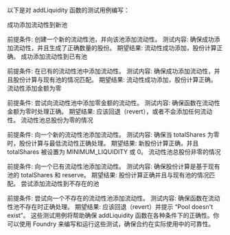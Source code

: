 以下是对 addLiquidity 函数的测试用例编写：

成功添加流动性到新池

前提条件: 创建一个新的流动性池，并向该池添加流动性。
测试内容: 确保成功添加流动性，并且生成了正确数量的股份。
期望结果: 流动性成功添加，股份计算正确。
成功添加流动性到已有池

前提条件: 在已有的流动性池中添加流动性。
测试内容: 确保成功添加流动性，并且股份计算与现有池的情况匹配。
期望结果: 流动性成功添加，股份计算正确。
流动性添加金额为零

前提条件: 尝试向流动性池中添加零金额的流动性。
测试内容: 确保函数在流动性金额为零时处理正确。
期望结果: 应该回退（revert），或者不会添加任何流动性。
流动性池总股份为零的情况

前提条件: 向一个新的流动性池添加流动性。
测试内容: 确保当 totalShares 为零时，股份计算与最低流动性正确处理。
期望结果: 新股份计算正确，并且 totalShares 被设置为 MINIMUM_LIQUIDITY 或 0。
流动性池总股份非零的情况

前提条件: 向一个已有流动性池添加流动性。
测试内容: 确保股份计算是基于现有池的 totalShares 和 reserve。
期望结果: 股份计算正确并且与现有池的情况匹配。
尝试添加流动性到不存在的池

前提条件: 尝试向一个不存在的流动性池添加流动性。
测试内容: 确保函数在流动性池不存在时正确处理。
期望结果: 应该回退（revert）并提示 “Pool doesn't exist”。
这些测试用例将帮助确保 addLiquidity 函数在各种条件下的正确性。你可以使用 Foundry 来编写和运行这些测试，确保合约在实际使用中的可靠性。
